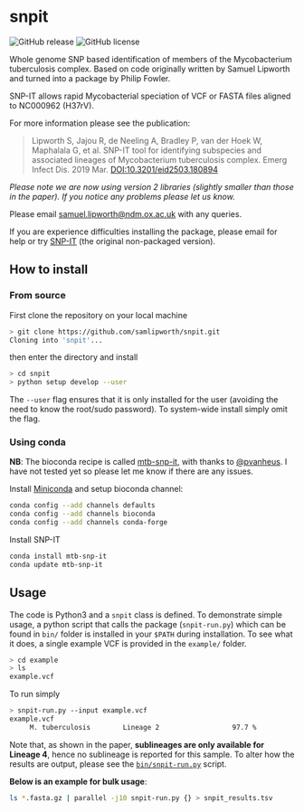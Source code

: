 # snpit

![GitHub release](https://img.shields.io/github/release/samlipworth/snpit.svg)
![GitHub license](https://img.shields.io/github/license/samlipworth/snpit.svg)

Whole genome SNP based identification of members of the Mycobacterium tuberculosis complex. Based on code originally written by Samuel Lipworth and turned into a package by Philip Fowler.

SNP-IT allows rapid Mycobacterial speciation of VCF or FASTA files aligned to NC000962 (H37rV).

For more information please see the publication:

> Lipworth S, Jajou R, de Neeling A, Bradley P, van der Hoek W, Maphalala G, et al. SNP-IT tool for identifying subspecies and associated lineages of Mycobacterium tuberculosis complex. Emerg Infect Dis. 2019 Mar.
> [DOI:10.3201/eid2503.180894](https://doi.org/10.3201/eid2503.180894)

_Please note we are now using version 2 libraries (slightly smaller than those in the paper). If you notice any problems please let us know._

Please email samuel.lipworth@ndm.ox.ac.uk with any queries.

If you are experience difficulties installing the package, please email for help or try [SNP-IT](https://github.com/samlipworth/SNP-IT) (the original non-packaged version).

## How to install

### From source

First clone the repository on your local machine

```sh
> git clone https://github.com/samlipworth/snpit.git
Cloning into 'snpit'...
```

then enter the directory and install

```sh
> cd snpit
> python setup develop --user
```

The `--user` flag ensures that it is only installed for the user (avoiding the need to know the root/sudo password). To system-wide install simply omit the flag.

### Using conda

**NB**: The bioconda recipe is called [mtb-snp-it](https://anaconda.org/bioconda/mtb-snp-it), with thanks to [@pvanheus](https://github.com/pvanheus). I have not tested yet so please let me know if there are any issues.

Install [Miniconda](https://conda.io/projects/conda/en/latest/user-guide/install/index.html) and setup bioconda channel:

```sh
conda config --add channels defaults
conda config --add channels bioconda
conda config --add channels conda-forge
```

Install SNP-IT

```sh
conda install mtb-snp-it
conda update mtb-snp-it
```

## Usage

The code is Python3 and a `snpit` class is defined. To demonstrate simple usage, a python script that calls the package (`snpit-run.py`) which can be found in `bin/` folder is installed in your `$PATH` during installation. To see what it does, a single example VCF is provided in the `example/` folder.

```sh
> cd example
> ls
example.vcf
```

To run simply

```sh
> snpit-run.py --input example.vcf
example.vcf
     M. tuberculosis        Lineage 2                  97.7 %
```

Note that, as shown in the paper, **sublineages are only available for Lineage 4**, hence no sublineage is reported for this sample. To alter how the results are output, please see the [`bin/snpit-run.py`](bin/snpit-run.py) script.

**Below is an example for bulk usage**:

```sh
ls *.fasta.gz | parallel -j10 snpit-run.py {} > snpit_results.tsv
```
